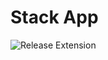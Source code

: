 # Stack App

![Release Extension](https://github.com/stack-app/stack-app/actions/workflows/release.yml/badge.svg) 